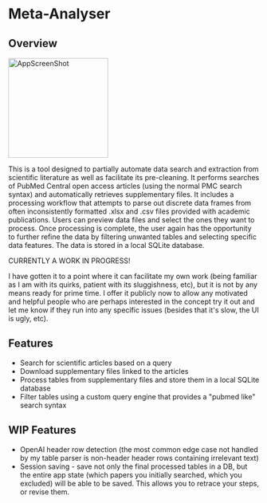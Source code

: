 # Meta-Analyser

## Overview

<p>
  <img src="assets/image.jpg" alt="AppScreenShot" width="200" />
</p>

This is a tool designed to partially automate data search and extraction from scientific literature as well as facilitate its pre-cleaning. It performs searches of PubMed Central open access articles (using the normal PMC search syntax) and automatically retrieves supplementary files. It includes a processing workflow that attempts to parse out discrete data frames from often inconsistently formatted .xlsx and .csv files provided with academic publications. Users can preview data files and select the ones they want to process. Once processing is complete, the user again has the opportunity to further refine the data by filtering unwanted tables and selecting specific data features. The data is stored in a local SQLite database.

CURRENTLY A WORK IN PROGRESS!

I have gotten it to a point where it can facilitate my own work (being familiar as I am with its quirks, patient with its sluggishness, etc), but it is not by any means ready for prime time. I offer it publicly now to allow any motivated and helpful people who are perhaps interested in the concept try it out and let me know if they run into any specific issues (besides that it's slow, the UI is ugly, etc).

## Features

- Search for scientific articles based on a query
- Download supplementary files linked to the articles
- Process tables from supplementary files and store them in a local SQLite database
- Filter tables using a custom query engine that provides a "pubmed like" search syntax 

## WIP Features

- OpenAI header row detection (the most common edge case not handled by my table parser is non-header header rows containing irrelevant text)
- Session saving - save not only the final processed tables in a DB, but the entire app state (which papers you initially searched, which you excluded) will be able to be saved. This allows you to retrace your steps, or revise them.

